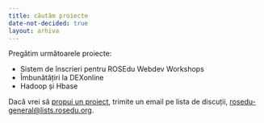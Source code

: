 ```yaml
---
title: căutăm proiecte
date-not-decided: true
layout: arhiva
---
```


Pregătim următoarele proiecte:

* Sistem de înscrieri pentru ROSEdu Webdev Workshops
* Îmbunătățiri la DEXonline
* Hadoop și Hbase

Dacă vrei să [propui un proiect][mentori], trimite un email pe lista de
discuții,
[rosedu-general@lists.rosedu.org](mailto:rosedu-general@lists.rosedu.org).

[mentori]: /mentori.html
